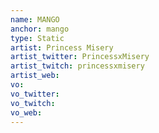 ```yaml
---
name: MANGO
anchor: mango
type: Static
artist: Princess Misery
artist_twitter: PrincessxMisery
artist_twitch: princessxmisery
artist_web: 
vo: 
vo_twitter: 
vo_twitch: 
vo_web: 
---
```


